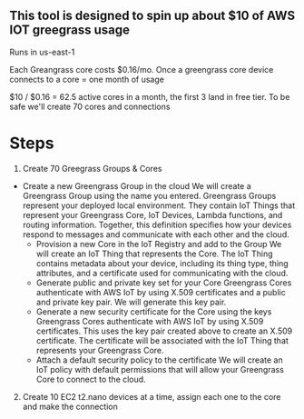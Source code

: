 ## This tool is designed to spin up about $10 of AWS IOT greegrass usage

Runs in us-east-1

Each Greangrass core costs $0.16/mo. Once a greengrass core device connects to a core  = one month of usage

$10 / $0.16 = 62.5 active cores in a month, the first 3 land in free tier. To be safe we'll create 70 cores and connections

# Steps

1. Create 70 Greegrass Groups & Cores
  * Create a new Greengrass Group in the cloud
			We will create a Greengrass Group using the name you entered. Greengrass Groups represent your deployed local
			environment. They contain IoT Things that represent your Greengrass Core, IoT Devices, Lambda functions, and
			routing information. Together, this definition specifies how your devices respond to messages and communicate
			with each other and the cloud.
	* Provision a new Core in the IoT Registry and add to the Group
			We will create an IoT Thing that represents the Core. The IoT Thing contains metadata about your device,
			including its thing type, thing attributes, and a certificate used for communicating with the cloud.
	* Generate public and private key set for your Core
			Greengrass Cores authenticate with AWS IoT by using X.509 certificates and a public and private key pair.
			We will generate this key pair.
	* Generate a new security certificate for the Core using the keys
			Greengrass Cores authenticate with AWS IoT by using X.509 certificates. This uses the key pair created above to
			create an X.509 certificate. The certificate will be associated with the IoT Thing that represents your Greengrass Core.
	* Attach a default security policy to the certificate
			We will create an IoT policy with default permissions that will allow your Greengrass Core to connect to the cloud.

2. Create 10 EC2 t2.nano devices at a time, assign each one to the core and make the connection
